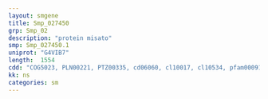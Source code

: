 ```yaml
---
layout: smgene
title: Smp_027450
grp: Smp_02
description: "protein misato"
smp: Smp_027450.1
uniprot: "G4VIB7"
length:  1554
cdd: "COG5023, PLN00221, PTZ00335, cd06060, cl10017, cl10534, pfam00091, pfam10644"
kk: ns
categories: sm
---
```

